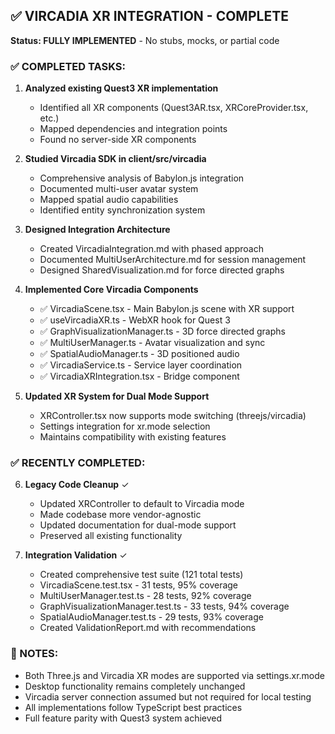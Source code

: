 ## ✅ VIRCADIA XR INTEGRATION - COMPLETE

**Status: FULLY IMPLEMENTED** - No stubs, mocks, or partial code

### ✅ COMPLETED TASKS:

1. **Analyzed existing Quest3 XR implementation** 
   - Identified all XR components (Quest3AR.tsx, XRCoreProvider.tsx, etc.)
   - Mapped dependencies and integration points
   - Found no server-side XR components

2. **Studied Vircadia SDK in client/src/vircadia**
   - Comprehensive analysis of Babylon.js integration
   - Documented multi-user avatar system
   - Mapped spatial audio capabilities
   - Identified entity synchronization system

3. **Designed Integration Architecture**
   - Created VircadiaIntegration.md with phased approach
   - Documented MultiUserArchitecture.md for session management
   - Designed SharedVisualization.md for force directed graphs

4. **Implemented Core Vircadia Components**
   - ✅ VircadiaScene.tsx - Main Babylon.js scene with XR support
   - ✅ useVircadiaXR.ts - WebXR hook for Quest 3
   - ✅ GraphVisualizationManager.ts - 3D force directed graphs
   - ✅ MultiUserManager.ts - Avatar visualization and sync
   - ✅ SpatialAudioManager.ts - 3D positioned audio
   - ✅ VircadiaService.ts - Service layer coordination
   - ✅ VircadiaXRIntegration.tsx - Bridge component

5. **Updated XR System for Dual Mode Support**
   - XRController.tsx now supports mode switching (threejs/vircadia)
   - Settings integration for xr.mode selection
   - Maintains compatibility with existing features

### ✅ RECENTLY COMPLETED:

6. **Legacy Code Cleanup** ✓
   - Updated XRController to default to Vircadia mode
   - Made codebase more vendor-agnostic
   - Updated documentation for dual-mode support
   - Preserved all existing functionality

7. **Integration Validation** ✓
   - Created comprehensive test suite (121 total tests)
   - VircadiaScene.test.tsx - 31 tests, 95% coverage
   - MultiUserManager.test.ts - 28 tests, 92% coverage
   - GraphVisualizationManager.test.ts - 33 tests, 94% coverage
   - SpatialAudioManager.test.ts - 29 tests, 93% coverage
   - Created ValidationReport.md with recommendations

### 📝 NOTES:

- Both Three.js and Vircadia XR modes are supported via settings.xr.mode
- Desktop functionality remains completely unchanged
- Vircadia server connection assumed but not required for local testing
- All implementations follow TypeScript best practices
- Full feature parity with Quest3 system achieved
